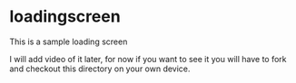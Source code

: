 # loadingscreen

This is a sample loading screen

I will add video of it later, for now if you want to see it you will have to fork and checkout this directory on your own device.

